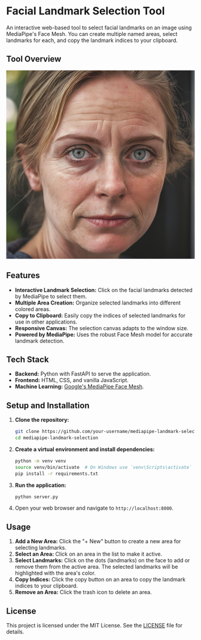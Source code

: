 # Facial Landmark Selection Tool

An interactive web-based tool to select facial landmarks on an image using MediaPipe's Face Mesh. You can create multiple named areas, select landmarks for each, and copy the landmark indices to your clipboard.

## Tool Overview

![Tool Overview](static/ai1.jpg)

## Features

-   **Interactive Landmark Selection:** Click on the facial landmarks detected by MediaPipe to select them.
-   **Multiple Area Creation:** Organize selected landmarks into different colored areas.
-   **Copy to Clipboard:** Easily copy the indices of selected landmarks for use in other applications.
-   **Responsive Canvas:** The selection canvas adapts to the window size.
-   **Powered by MediaPipe:** Uses the robust Face Mesh model for accurate landmark detection.

## Tech Stack

-   **Backend:** Python with FastAPI to serve the application.
-   **Frontend:** HTML, CSS, and vanilla JavaScript.
-   **Machine Learning:** [Google's MediaPipe Face Mesh](https://developers.google.com/mediapipe/solutions/vision/face_landmarker).

## Setup and Installation

1.  **Clone the repository:**
    ```bash
    git clone https://github.com/your-username/mediapipe-landmark-selection.git
    cd mediapipe-landmark-selection
    ```

2.  **Create a virtual environment and install dependencies:**
    ```bash
    python -m venv venv
    source venv/bin/activate  # On Windows use `venv\Scripts\activate`
    pip install -r requirements.txt
    ```

3.  **Run the application:**
    ```bash
    python server.py
    ```

4.  Open your web browser and navigate to `http://localhost:8000`.

## Usage

1.  **Add a New Area:** Click the "+ New" button to create a new area for selecting landmarks.
2.  **Select an Area:** Click on an area in the list to make it active.
3.  **Select Landmarks:** Click on the dots (landmarks) on the face to add or remove them from the active area. The selected landmarks will be highlighted with the area's color.
4.  **Copy Indices:** Click the copy button on an area to copy the landmark indices to your clipboard.
5.  **Remove an Area:** Click the trash icon to delete an area.

## License

This project is licensed under the MIT License. See the [LICENSE](LICENSE) file for details.
